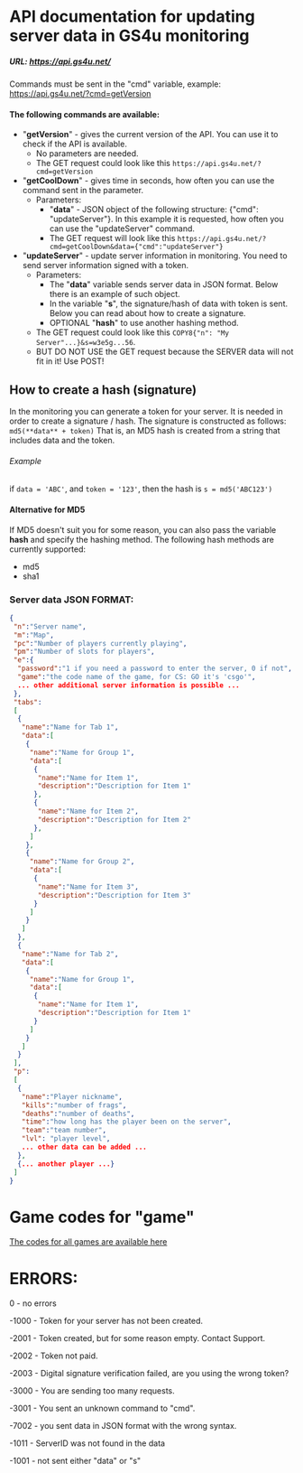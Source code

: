 # API documentation for updating server data in GS4u monitoring

##### URL: https://api.gs4u.net/
Commands must be sent in the "cmd" variable, example: https://api.gs4u.net/?cmd=getVersion

#### The following commands are available:
* "**getVersion**" - gives the current version of the API. You can use it to check if the API is available.
  * No parameters are needed.
  * The GET request could look like this ```https://api.gs4u.net/?cmd=getVersion```
* "**getCoolDown**" - gives time in seconds, how often you can use the command sent in the parameter.
  * Parameters:
    * "**data**" - JSON object of the following structure: {"cmd": "updateServer"}. In this example it is requested, 
      how often you can use the "updateServer" command.
    * The GET request will look like this ```https://api.gs4u.net/?cmd=getCoolDown&data={"cmd":"updateServer"}```
* "**updateServer**" - update server information in monitoring. You need to send server information signed with a token. 
  * Parameters:
    * The "**data**" variable sends server data in JSON format. Below there is an example of such object.
    * In the variable "**s**", the signature/hash of data with token is sent. Below you can read about how to create a signature.
    * OPTIONAL "**hash**" to use another hashing method.
  * The GET request could look like this ``COPY8{"n": "My Server"...}&s=w3e5g...56``.
  * BUT DO NOT USE the GET request because the SERVER data will not fit in it! Use POST!

## How to create a hash (signature)
In the monitoring you can generate a token for your server. 
It is needed in order to create a signature / hash.
The signature is constructed as follows: ```md5(**data** + token)```
That is, an MD5 hash is created from a string that includes data and the token.
###### Example
if ```data = 'ABC'```, and ```token = '123'```, then the hash is ```s = md5('ABC123')```

#### Alternative for MD5
If MD5 doesn't suit you for some reason, you can also pass the variable **hash** and specify the hashing method.
The following hash methods are currently supported:
* md5
* sha1

### Server data JSON FORMAT:
```json
{
 "n":"Server name",
 "m":"Map",
 "pc":"Number of players currently playing",
 "pm":"Number of slots for players",
 "e":{
  "password":"1 if you need a password to enter the server, 0 if not",
  "game":"the code name of the game, for CS: GO it's 'csgo'",
  ... other additional server information is possible ...
 },
 "tabs":
 [
  {
   "name":"Name for Tab 1",
   "data":[
    {
     "name":"Name for Group 1",
     "data":[
      {
       "name":"Name for Item 1",
       "description":"Description for Item 1"
      },
      {
       "name":"Name for Item 2",
       "description":"Description for Item 2"
      },
     ]
    },
    {
     "name":"Name for Group 2",
     "data":[
      {
       "name":"Name for Item 3",
       "description":"Description for Item 3"
      }
     ]
    }
   ]
  },
  {
   "name":"Name for Tab 2",
   "data":[
    {
     "name":"Name for Group 1",
     "data":[
      {
       "name":"Name for Item 1",
       "description":"Description for Item 1"
      }
     ]
    }
   ]
  }
 ],
 "p":
 [
  {
   "name":"Player nickname",
   "kills":"number of frags",
   "deaths":"number of deaths",
   "time":"how long has the player been on the server",
   "team":"team number",
   "lvl": "player level",
   ... other data can be added ...
  },
  {... another player ...}
 ]
}
```

# Game codes for "game"
[The codes for all games are available here](README_GAMES.md)

# ERRORS:
0 - no errors

-1000 - Token for your server has not been created.

-2001 - Token created, but for some reason empty. Contact Support.

-2002 - Token not paid.

-2003 - Digital signature verification failed, are you using the wrong token?

-3000 - You are sending too many requests.

-3001 - You sent an unknown command to "cmd".

-7002 - you sent data in JSON format with the wrong syntax.

-1011 - ServerID was not found in the data

-1001 - not sent either "data" or "s"
